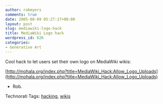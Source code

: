 ```yaml
---
author: robmyers
comments: true
date: 2005-08-09 05:27:17+00:00
layout: post
slug: mediawiki-logo-hack
title: MediaWiki Logo hack
wordpress_id: 626
categories:
- Generative Art
---
```


  
Cool hack to let users set their own logo on MediaWiki wikis:  


  
[http://mohala.org/index.php?title=MediaWiki_Hack:Allow_Logo_Uploads](http://mohala.org/index.php?title=MediaWiki_Hack:Allow_Logo_Uploads)  


  
- Rob.  


  


Technorati Tags: [hacking](http://technorati.com/tag/hacking), [wikis](http://technorati.com/tag/wikis)

  



